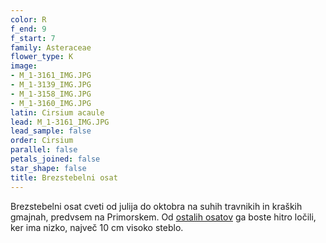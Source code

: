 ```yaml
---
color: R
f_end: 9
f_start: 7
family: Asteraceae
flower_type: K
image:
- M_1-3161_IMG.JPG
- M_1-3139_IMG.JPG
- M_1-3158_IMG.JPG
- M_1-3160_IMG.JPG
latin: Cirsium acaule
lead: M_1-3161_IMG.JPG
lead_sample: false
order: Cirsium
parallel: false
petals_joined: false
star_shape: false
title: Brezstebelni osat
---
```

Brezstebelni osat cveti od julija do oktobra na suhih travnikih in kraških gmajnah, predvsem na Primorskem. Od [ostalih osatov](../genus/cirsium/) ga boste hitro ločili, ker ima nizko, največ 10 cm visoko steblo.
